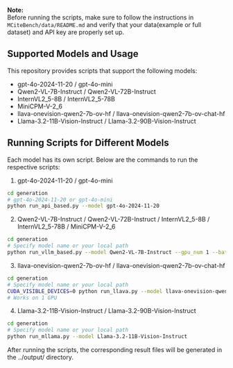 **Note:**  
Before running the scripts, make sure to follow the instructions in `MCiteBench/data/README.md` and verify that your data(example or full dataset) and API key are properly set up.

## Supported Models and Usage

This repository provides scripts that support the following models:
- gpt-4o-2024-11-20 / gpt-4o-mini
- Qwen2-VL-7B-Instruct / Qwen2-VL-72B-Instruct
- InternVL2_5-8B / InternVL2_5-78B
- MiniCPM-V-2_6
- llava-onevision-qwen2-7b-ov-hf / llava-onevision-qwen2-7b-ov-chat-hf
- Llama-3.2-11B-Vision-Instruct / Llama-3.2-90B-Vision-Instruct

## Running Scripts for Different Models

Each model has its own script. Below are the commands to run the respective scripts:

1. gpt-4o-2024-11-20 / gpt-4o-mini
```bash
cd generation
# gpt-4o-2024-11-20 or gpt-4o-mini
python run_api_based.py --model gpt-4o-2024-11-20
```
2. Qwen2-VL-7B-Instruct / Qwen2-VL-72B-Instruct / InternVL2_5-8B / InternVL2_5-78B / MiniCPM-V-2_6
```bash
cd generation
# Specify model name or your local path
python run_vllm_based.py --model Qwen2-VL-7B-Instruct --gpu_num 1 --batch_size 32
```
3. llava-onevision-qwen2-7b-ov-hf / llava-onevision-qwen2-7b-ov-chat-hf
```bash
cd generation
# Specify model name or your local path
CUDA_VISIBLE_DEVICES=0 python run_llava.py --model llava-onevision-qwen2-7b-ov-hf
# Works on 1 GPU
```
4. Llama-3.2-11B-Vision-Instruct / Llama-3.2-90B-Vision-Instruct
```bash
cd generation
# Specify model name or your local path
python run_mllama.py --model Llama-3.2-11B-Vision-Instruct
```

After running the scripts, the corresponding result files will be generated in the ../output/ directory.
